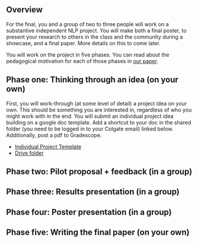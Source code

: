 ## Overview

For the final, you and a group of two to three people will work on a substantive independent NLP project. You will make both a final poster, to present your research to others in the class and the community during a showcase, and a final paper. More details on this to come later.

You will work on the project in five phases. You can read about the pedagogical motivation for each of those phases in [our paper](https://aclanthology.org/2024.teachingnlp-1.16/). 

## Phase one: Thinking through an idea (on your own)

First, you will work-through (at some level of detail) a project idea on your own. This should be something you are interested in, regardless of who you might work with in the end. You will submit an individual project idea building on a google doc template. Add a shortcut to your doc in the shared folder (you need to be logged in to your Colgate email) linked below. Additionally, post a pdf to Gradescope.

* [Individual Project Template](https://docs.google.com/document/d/18NEOXHuBX5_RSSabhmeQD0wKT9VrspAMDJLab1Qi-8A/edit?usp=sharing)
* [Drive folder](https://drive.google.com/drive/folders/1H_P7U-yJWlZgAHMJT8qDcDtMDRTTviRG?usp=drive_link)

## Phase two: Pilot proposal + feedback (in a group)

## Phase three: Results presentation (in a group)

## Phase four: Poster presentation (in a group)

## Phase five: Writing the final paper (on your own)
